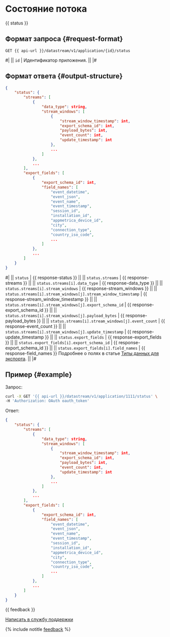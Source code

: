 # Состояние потока

{{ status }}

## Формат запроса {#request-format}

```
GET {{ api-url }}/datastream/v1/application/{id}/status
```

#|
|| `id` | Идентификатор приложения. ||
|#

## Формат ответа {#output-structure}

```json translate=no
{
    "status": {
        "streams": [
            {
                "data_type": string,
                "stream_windows": [
                    {
                        "stream_window_timestamp": int,
                        "export_schema_id": int,
                        "payload_bytes": int,
                        "event_count": int,
                        "update_timestamp": int
                    },
                    ...
                ]
            },
            ...
        ],
        "export_fields": [
            {
                "export_schema_id": int,
                "field_names": [
                    "event_datetime",
                    "event_json",
                    "event_name",
                    "event_timestamp",
                    "session_id",
                    "installation_id",
                    "appmetrica_device_id",
                    "city",
                    "connection_type",
                    "country_iso_code",
                    ...
                ]
            },
            ...
        ]
    }
}
```

#|
|| `status` | {{ response-status }} ||
|| `status.streams` | {{ response-streams }} ||
|| `status.streams[i].data_type` | {{ response-data_type }} ||
|| `status.streams[i].stream_windows` | {{ response-stream_windows }} ||
|| `status.streams[i].stream_windows[j].stream_window_timestamp` | {{ response-stream_window_timestamp }} ||
|| `status.streams[i].stream_windows[j].export_schema_id` | {{ response-export_schema_id }} ||
|| `status.streams[i].stream_windows[j].payload_bytes` | {{ response-payload_bytes }} ||
|| `status.streams[i].stream_windows[j].event_count` | {{ response-event_count }} ||
|| `status.streams[i].stream_windows[j].update_timestamp` | {{ response-update_timestamp }} ||
|| `status.export_fields` | {{ response-export_fields }} ||
|| `status.export_fields[i].export_schema_id` | {{ response-export_schema_id }} ||
|| `status.export_fields[i].field_names` | {{ response-field_names }} Подробнее о полях в статье [Типы данных для экспорта](../data-type-fields.md). ||
|#

## Пример {#example}

Запрос:

```bash translate=no
curl -X GET '{{ api-url }}/datastream/v1/application/1111/status' \
-H 'Authorization: OAuth oauth_token'
```

Ответ:

```json translate=no
{
    "status": {
        "streams": [
            {
                "data_type": string,
                "stream_windows": [
                    {
                        "stream_window_timestamp": int,
                        "export_schema_id": int,
                        "payload_bytes": int,
                        "event_count": int,
                        "update_timestamp": int
                    },
                    ...
                ]
            },
            ...
        ],
        "export_fields": [
            {
                "export_schema_id": int,
                "field_names": [
                    "event_datetime",
                    "event_json",
                    "event_name",
                    "event_timestamp",
                    "session_id",
                    "installation_id",
                    "appmetrica_device_id",
                    "city",
                    "connection_type",
                    "country_iso_code",
                    ...
                ]
            },
            ...
        ]
    }
}
```

{{ feedback }}

<a href="../../../troubleshooting/feedback-new.html">
  <span class="button">Написать в службу поддержки</span>
</a>

{% include notitle [feedback](../../../_includes/feedback-button.md) %}
